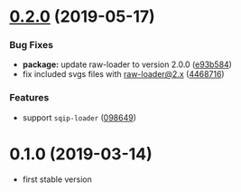 # [0.2.0](https://github.com/bazzite/nuxt-optimized-images/compare/v0.1.0...v0.2.0) (2019-05-17)


### Bug Fixes

* **package:** update raw-loader to version 2.0.0 ([e93b584](https://github.com/bazzite/nuxt-optimized-images/commit/e93b584))
* fix included svgs files with raw-loader@2.x ([4468716](https://github.com/bazzite/nuxt-optimized-images/commit/4468716))


### Features

* support `sqip-loader` ([098649](https://github.com/bazzite/nuxt-optimized-images/commit/098649))


# 0.1.0 (2019-03-14)

* first stable version

